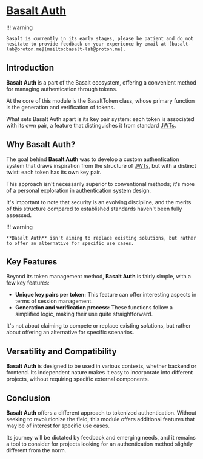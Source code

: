 # **[Basalt Auth](https://www.npmjs.com/package/@basalt-lab/basalt-auth)**

!!! warning

    Basalt is currently in its early stages, please be patient and do not hesitate to provide feedback on your experience by email at [basalt-lab@proton.me](mailto:basalt-lab@proton.me).

## **Introduction**

**Basalt Auth** is a part of the Basalt ecosystem, offering a convenient method for managing authentication through tokens.

At the core of this module is the BasaltToken class, whose primary function is the generation and verification of tokens.

What sets Basalt Auth apart is its key pair system: each token is associated with its own pair, a feature that distinguishes it from standard [JWTs](https://jwt.io/).

## **Why Basalt Auth?**

The goal behind **Basalt Auth** was to develop a custom authentication system that draws inspiration from the structure of [JWTs](https://jwt.io/), but with a distinct twist: each token has its own key pair.

This approach isn't necessarily superior to conventional methods; it's more of a personal exploration in authentication system design.

It's important to note that security is an evolving discipline, and the merits of this structure compared to established standards haven't been fully assessed.

!!! warning

    **Basalt Auth** isn't aiming to replace existing solutions, but rather to offer an alternative for specific use cases.

## **Key Features**

Beyond its token management method, **Basalt Auth** is fairly simple, with a few key features:

- **Unique key pairs per token:** This feature can offer interesting aspects in terms of session management.
- **Generation and verification process:** These functions follow a simplified logic, making their use quite straightforward.

It's not about claiming to compete or replace existing solutions, but rather about offering an alternative for specific scenarios.

## **Versatility and Compatibility**

**Basalt Auth** is designed to be used in various contexts, whether backend or frontend.
Its independent nature makes it easy to incorporate into different projects, without requiring specific external components.

## **Conclusion**

**Basalt Auth** offers a different approach to tokenized authentication.
Without seeking to revolutionize the field, this module offers additional features that may be of interest for specific use cases.

Its journey will be dictated by feedback and emerging needs, and it remains a tool to consider for projects looking for an authentication method slightly different from the norm.
